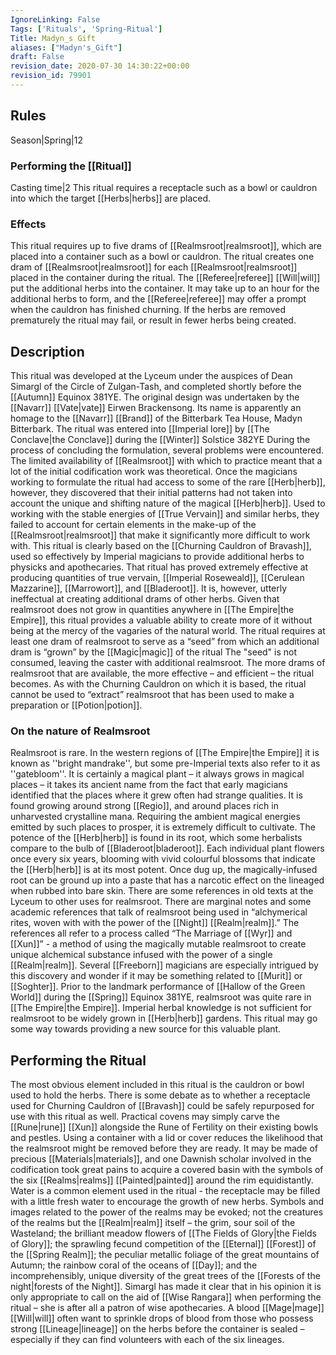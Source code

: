 ```yaml
---
IgnoreLinking: False
Tags: ['Rituals', 'Spring-Ritual']
Title: Madyn_s Gift
aliases: ["Madyn's_Gift"]
draft: False
revision_date: 2020-07-30 14:30:22+00:00
revision_id: 79901
---
```


## Rules
Season|Spring|12
### Performing the [[Ritual]]
Casting time|2 This ritual requires a receptacle such as a bowl or cauldron into which the target [[Herbs|herbs]] are placed.
### Effects
This ritual requires up to five drams of [[Realmsroot|realmsroot]], which are placed into a container such as a bowl or cauldron. 
The ritual creates one dram of [[Realmsroot|realmsroot]] for each [[Realmsroot|realmsroot]] placed in the container during the ritual.
The [[Referee|referee]] [[Will|will]] put the additional herbs into the container. It may take up to an hour for the additional herbs to form, and the [[Referee|referee]] may offer a prompt when the cauldron has finished churning. If the herbs are removed prematurely the ritual may fail, or result in fewer herbs being created.
## Description
This ritual was developed at the Lyceum under the auspices of Dean Simargl of the Circle of Zulgan-Tash, and completed shortly before the [[Autumn]] Equinox 381YE. The original design was undertaken by the [[Navarr]] [[Vate|vate]] Eirwen Brackensong. Its name is apparently an homage to the [[Navarr]] [[Brand]] of the Bitterbark Tea House, Madyn Bitterbark. The ritual was entered into [[Imperial lore]] by [[The Conclave|the Conclave]] during the [[Winter]] Solstice 382YE
During the process of concluding the formulation, several problems were encountered. The limited availability of [[Realmsroot]] with which to practice meant that a lot of the initial codification work was theoretical. Once the magicians working to formulate the ritual had access to some of the rare [[Herb|herb]], however, they discovered that their initial patterns had not taken into account the unique and shifting nature of the magical [[Herb|herb]]. Used to working with the stable energies of [[True Vervain]] and similar herbs, they failed to account for certain elements in the make-up of the [[Realmsroot|realmsroot]] that make it significantly more difficult to work with.
This ritual is clearly based on the [[Churning Cauldron of Bravash]], used so effectively by Imperial magicians to provide additional herbs to physicks and apothecaries. That ritual has proved extremely effective at producing quantities of true vervain, [[Imperial Roseweald]], [[Cerulean Mazzarine]], [[Marrowort]], and [[Bladeroot]]. It is, however, utterly ineffectual at creating additional drams of other herbs.
Given that realmsroot does not grow in quantities anywhere in [[The Empire|the Empire]], this ritual provides a valuable ability to create more of it without being at the mercy of the vagaries of the natural world. The ritual requires at least one dram of realmsroot to serve as a “seed” from which an additional dram is “grown” by the [[Magic|magic]] of the ritual The "seed" is not consumed, leaving the caster with additional realmsroot. The more drams of realmsroot that are available, the more effective – and efficient – the ritual becomes.
As with the Churning Cauldron on which it is based, the ritual cannot be used to “extract” realmsroot that has been used to make a preparation or [[Potion|potion]].
### On the nature of Realmsroot
Realmsroot is rare. In the western regions of [[The Empire|the Empire]] it is known as ''bright mandrake'', but some pre-Imperial texts also refer to it as ''gatebloom''. It is certainly a magical plant – it always grows in magical places – it takes its ancient name from the fact that early magicians identified that the places where it grew often had strange qualities. It is found growing around strong [[Regio]], and around places rich in unharvested crystalline mana. Requiring the ambient magical energies emitted by such places to prosper, it is extremely difficult to cultivate.
The potence of the [[Herb|herb]] is found in its root, which some herbalists compare to the bulb of [[Bladeroot|bladeroot]]. Each individual plant flowers once every six years, blooming with vivid colourful blossoms that indicate the [[Herb|herb]] is at its most potent. Once dug up, the magically-infused root can be ground up into a paste that has a narcotic effect on the lineaged when rubbed into bare skin.
There are some references in old texts at the Lyceum to other uses for realmsroot. There are marginal notes and some academic references that talk of realmsroot being used in “alchymerical rites, woven with with the power of the [[Night]] [[Realm|realm]].” The references all refer to a process called “The Marriage of [[Wyr]] and [[Xun]]” - a method of using the magically mutable realmsroot to create unique alchemical substance infused with the power of a single [[Realm|realm]]. Several [[Freeborn]] magicians are especially intrigued by this discovery and wonder if it may be something related to [[Murit]] or [[Soghter]].
Prior to the landmark performance of [[Hallow of the Green World]] during the [[Spring]] Equinox 381YE, realmsroot was quite rare in [[The Empire|the Empire]]. Imperial herbal knowledge is not sufficient for realmsroot to be widely grown in [[Herb|herb]] gardens. This ritual may go some way towards providing a new source for this valuable plant.
## Performing the Ritual
The most obvious element included in this ritual is the cauldron or bowl used to hold the herbs. There is some debate as to whether a receptacle used for Churning Cauldron of [[Bravash]] could be safely repurposed for use with this ritual as well. Practical covens may simply carve the [[Rune|rune]] [[Xun]] alongside the Rune of Fertility on their existing bowls and pestles.
Using a container with a lid or cover reduces the likelihood that the realmsroot might be removed before they are ready. It may be made of precious [[Materials|materials]], and one Dawnish scholar involved in the codification took great pains to acquire a covered basin with the symbols of the six [[Realms|realms]] [[Painted|painted]] around the rim equidistantly. 
Water is a common element used in the ritual - the receptacle may be filled with a little fresh water to encourage the growth of new herbs. Symbols and images related to the power of the realms may be evoked; not the creatures of the realms but the [[Realm|realm]] itself – the grim, sour soil of the Wasteland; the brilliant meadow flowers of [[The Fields of Glory|the Fields of Glory]]; the sprawling fecund competition of the [[Eternal]] [[Forest]] of the [[Spring Realm]]; the peculiar metallic foliage of the great mountains of Autumn; the rainbow coral of the oceans of [[Day]]; and the incomprehensibly, unique diversity of the great trees of the [[Forests of the night|forests of the Night]].
Simargl has made it clear that in his opinion it is only appropriate to call on the aid of [[Wise Rangara]] when performing the ritual – she is after all a patron of wise apothecaries.
A blood [[Mage|mage]] [[Will|will]] often want to sprinkle drops of blood from those who possess strong [[Lineage|lineage]] on the herbs before the container is sealed – especially if they can find volunteers with each of the six lineages.